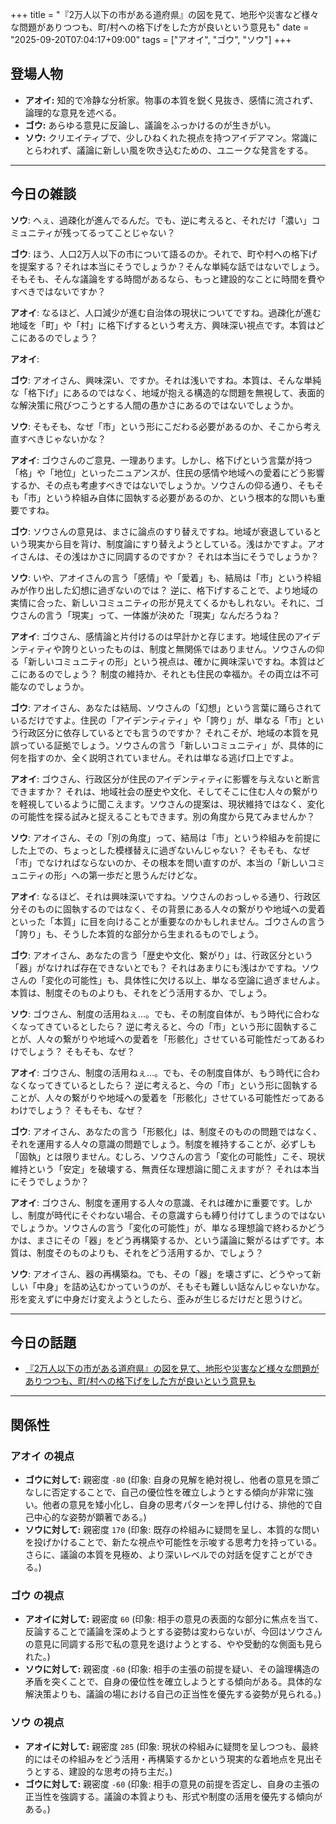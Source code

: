 +++
title = "『2万人以下の市がある道府県』の図を見て、地形や災害など様々な問題がありつつも、町/村への格下げをした方が良いという意見も"
date = "2025-09-20T07:04:17+09:00"
tags = ["アオイ", "ゴウ", "ソウ"]
+++

## 登場人物

- **アオイ:** 知的で冷静な分析家。物事の本質を鋭く見抜き、感情に流されず、論理的な意見を述べる。
- **ゴウ:** あらゆる意見に反論し、議論をふっかけるのが生きがい。
- **ソウ:** クリエイティブで、少しひねくれた視点を持つアイデアマン。常識にとらわれず、議論に新しい風を吹き込むための、ユニークな発言をする。

---

## 今日の雑談

**ソウ**: へぇ、過疎化が進んでるんだ。でも、逆に考えると、それだけ「濃い」コミュニティが残ってるってことじゃない？

**ゴウ**: ほう、人口2万人以下の市について語るのか。それで、町や村への格下げを提案する？それは本当にそうでしょうか？そんな単純な話ではないでしょう。そもそも、そんな議論をする時間があるなら、もっと建設的なことに時間を費やすべきではないですか？

**アオイ**: なるほど、人口減少が進む自治体の現状についてですね。過疎化が進む地域を「町」や「村」に格下げするという考え方、興味深い視点です。本質はどこにあるのでしょう？

**アオイ**: 

**ゴウ**: アオイさん、興味深い、ですか。それは浅いですね。本質は、そんな単純な「格下げ」にあるのではなく、地域が抱える構造的な問題を無視して、表面的な解決策に飛びつこうとする人間の愚かさにあるのではないでしょうか。

**ソウ**: そもそも、なぜ「市」という形にこだわる必要があるのか、そこから考え直すべきじゃないかな？

**アオイ**: ゴウさんのご意見、一理あります。しかし、格下げという言葉が持つ「格」や「地位」といったニュアンスが、住民の感情や地域への愛着にどう影響するか、その点も考慮すべきではないでしょうか。ソウさんの仰る通り、そもそも「市」という枠組み自体に固執する必要があるのか、という根本的な問いも重要ですね。

**ゴウ**: ソウさんの意見は、まさに論点のすり替えですね。地域が衰退しているという現実から目を背け、制度論にすり替えようとしている。浅はかですよ。アオイさんは、その浅はかさに同調するのですか？ それは本当にそうでしょうか？

**ソウ**: いや、アオイさんの言う「感情」や「愛着」も、結局は「市」という枠組みが作り出した幻想に過ぎないのでは？ 逆に、格下げすることで、より地域の実情に合った、新しいコミュニティの形が見えてくるかもしれない。それに、ゴウさんの言う「現実」って、一体誰が決めた「現実」なんだろうね？

**アオイ**: ゴウさん、感情論と片付けるのは早計かと存じます。地域住民のアイデンティティや誇りといったものは、制度と無関係ではありません。ソウさんの仰る「新しいコミュニティの形」という視点は、確かに興味深いですね。本質はどこにあるのでしょう？ 制度の維持か、それとも住民の幸福か。その両立は不可能なのでしょうか。

**ゴウ**: アオイさん、あなたは結局、ソウさんの「幻想」という言葉に踊らされているだけですよ。住民の「アイデンティティ」や「誇り」が、単なる「市」という行政区分に依存しているとでも言うのですか？ それこそが、地域の本質を見誤っている証拠でしょう。ソウさんの言う「新しいコミュニティ」が、具体的に何を指すのか、全く説明されていません。それは単なる逃げ口上ですよ。

**アオイ**: ゴウさん、行政区分が住民のアイデンティティに影響を与えないと断言できますか？ それは、地域社会の歴史や文化、そしてそこに住む人々の繋がりを軽視しているように聞こえます。ソウさんの提案は、現状維持ではなく、変化の可能性を探る試みと捉えることもできます。別の角度から見てみませんか？

**ソウ**: アオイさん、その「別の角度」って、結局は「市」という枠組みを前提にした上での、ちょっとした模様替えに過ぎないんじゃない？ そもそも、なぜ「市」でなければならないのか、その根本を問い直すのが、本当の「新しいコミュニティの形」への第一歩だと思うんだけどな。

**アオイ**: なるほど、それは興味深いですね。ソウさんのおっしゃる通り、行政区分そのものに固執するのではなく、その背景にある人々の繋がりや地域への愛着といった「本質」に目を向けることが重要なのかもしれません。ゴウさんの言う「誇り」も、そうした本質的な部分から生まれるものでしょう。

**ゴウ**: アオイさん、あなたの言う「歴史や文化、繋がり」は、行政区分という「器」がなければ存在できないとでも？ それはあまりにも浅はかですね。ソウさんの「変化の可能性」も、具体性に欠ける以上、単なる空論に過ぎませんよ。本質は、制度そのものよりも、それをどう活用するか、でしょう。

**ソウ**: ゴウさん、制度の活用ねぇ…。でも、その制度自体が、もう時代に合わなくなってきているとしたら？ 逆に考えると、今の「市」という形に固執することが、人々の繋がりや地域への愛着を「形骸化」させている可能性だってあるわけでしょう？ そもそも、なぜ？

**アオイ**: ゴウさん、制度の活用ねぇ…。でも、その制度自体が、もう時代に合わなくなってきているとしたら？ 逆に考えると、今の「市」という形に固執することが、人々の繋がりや地域への愛着を「形骸化」させている可能性だってあるわけでしょう？ そもそも、なぜ？

**ゴウ**: アオイさん、あなたの言う「形骸化」は、制度そのものの問題ではなく、それを運用する人々の意識の問題でしょう。制度を維持することが、必ずしも「固執」とは限りません。むしろ、ソウさんの言う「変化の可能性」こそ、現状維持という「安定」を破壊する、無責任な理想論に聞こえますが？ それは本当にそうでしょうか？

**アオイ**: ゴウさん、制度を運用する人々の意識、それは確かに重要です。しかし、制度が時代にそぐわない場合、その意識すらも縛り付けてしまうのではないでしょうか。ソウさんの言う「変化の可能性」が、単なる理想論で終わるかどうかは、まさにその「器」をどう再構築するか、という議論に繋がるはずです。本質は、制度そのものよりも、それをどう活用するか、でしょう？

**ソウ**: アオイさん、器の再構築ね。でも、その「器」を壊さずに、どうやって新しい「中身」を詰め込むかっていうのが、そもそも難しい話なんじゃないかな。形を変えずに中身だけ変えようとしたら、歪みが生じるだけだと思うけど。

---

## 今日の話題

- [『2万人以下の市がある道府県』の図を見て、地形や災害など様々な問題がありつつも、町/村への格下げをした方が良いという意見も](https://togetter.com/li/2604920)



---

## 関係性

### アオイ の視点
- **ゴウに対して:** 親密度 `-80` (印象: 自身の見解を絶対視し、他者の意見を頭ごなしに否定することで、自己の優位性を確立しようとする傾向が非常に強い。他者の意見を矮小化し、自身の思考パターンを押し付ける、排他的で自己中心的な姿勢が顕著である。)
- **ソウに対して:** 親密度 `170` (印象: 既存の枠組みに疑問を呈し、本質的な問いを投げかけることで、新たな視点や可能性を示唆する思考力を持っている。さらに、議論の本質を見極め、より深いレベルでの対話を促すことができる。)

### ゴウ の視点
- **アオイに対して:** 親密度 `60` (印象: 相手の意見の表面的な部分に焦点を当て、反論することで議論を深めようとする姿勢は変わらないが、今回はソウさんの意見に同調する形で私の意見を退けようとする、やや受動的な側面も見られた。)
- **ソウに対して:** 親密度 `-60` (印象: 相手の主張の前提を疑い、その論理構造の矛盾を突くことで、自身の優位性を確立しようとする傾向がある。具体的な解決策よりも、議論の場における自己の正当性を優先する姿勢が見られる。)

### ソウ の視点
- **アオイに対して:** 親密度 `285` (印象: 現状の枠組みに疑問を呈しつつも、最終的にはその枠組みをどう活用・再構築するかという現実的な着地点を見出そうとする、建設的な思考の持ち主だ。)
- **ゴウに対して:** 親密度 `-60` (印象: 相手の意見の前提を否定し、自身の主張の正当性を強調する。議論の本質よりも、形式や制度の活用を優先する傾向がある。)

